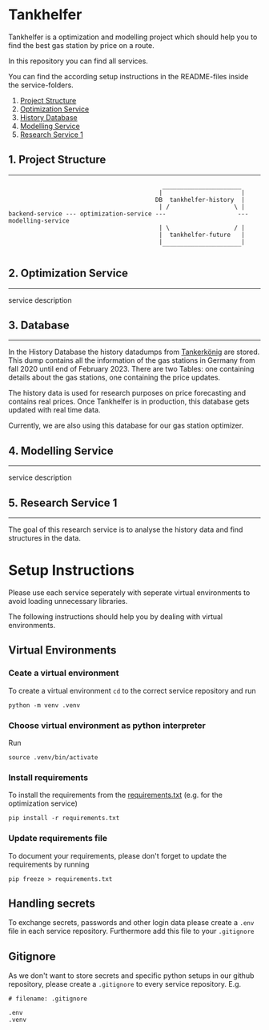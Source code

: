 # Tankhelfer

Tankhelfer is a optimization and modelling project which should help you to find the best gas station by price on a route.

In this repository you can find all services.

You can find the according setup instructions in the README-files inside the service-folders.

1. [Project Structure](#1-project-structure)
2. [Optimization Service](#2-optimization-service)
3. [History Database](#3-database)
4. [Modelling Service](#4-modelling-service)
5. [Research Service 1](#5-research-service-1)

## 1. Project Structure
-----------------------
```
                                           ______________________
                                          |                      |
                                         DB  tankhelfer-history  |
                                          | /                  \ |
backend-service --- optimization-service ---                    --- modelling-service  
                                          | \                  / |
                                          |  tankhelfer-future   |
                                          |                      |
                                           ‾‾‾‾‾‾‾‾‾‾‾‾‾‾‾‾‾‾‾‾‾‾
```


## 2. Optimization Service
--------------------------

service description

## 3. Database
--------------
In the History Database the history datadumps from [Tankerkönig](https://creativecommons.tankerkoenig.de) are stored.
This dump contains all the information of the gas stations in Germany from fall 2020 until end of February 2023.
There are two Tables: one containing details about the gas stations, one containing the price updates.

The history data is used for research purposes on price forecasting and contains real prices. Once Tankhelfer is in production, this database gets updated with real time data.

Currently, we are also using this database for our gas station optimizer.

## 4. Modelling Service
-----------------------

service description

## 5. Research Service 1
------------------------

The goal of this research service is to analyse the history data and find structures in the data. 


# Setup Instructions

Please use each service seperately with seperate virtual environments to avoid loading unnecessary libraries. 

The following instructions should help you by dealing with virtual environments.

## Virtual Environments

### Ceate a virtual environment

To create a virtual environment `cd` to the correct service repository and run
```
python -m venv .venv
```

### Choose virtual environment as python interpreter

Run
```
source .venv/bin/activate
```

### Install requirements

To install the requirements from the [requirements.txt](optimization-service/requirements.txt) (e.g. for the optimization service)
```
pip install -r requirements.txt
```

### Update requirements file

To document your requirements, please don't forget to update the requirements by running
```
pip freeze > requirements.txt
```

## Handling secrets

To exchange secrets, passwords and other login data please create a `.env` file in each service repository. Furthermore add this file to your `.gitignore`

## Gitignore

As we don't want to store secrets and specific python setups in our github repository, please create a `.gitignore` to every service repository. E.g. 

```
# filename: .gitignore 

.env
.venv
```
